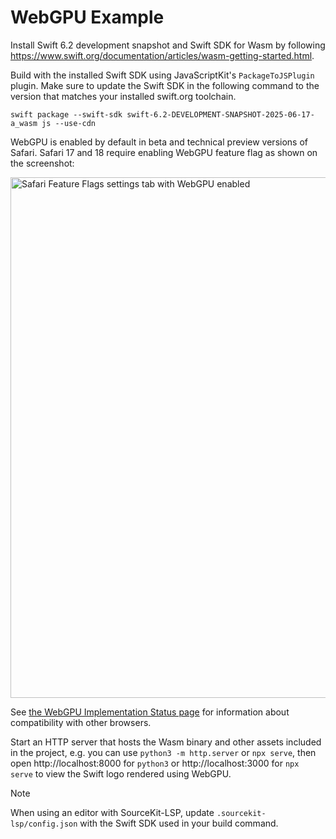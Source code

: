 # WebGPU Example

Install Swift 6.2 development snapshot and Swift SDK for Wasm by following
https://www.swift.org/documentation/articles/wasm-getting-started.html.

Build with the installed Swift SDK using JavaScriptKit's `PackageToJSPlugin` plugin. Make sure to update
the Swift SDK in the following command to the version that matches your installed swift.org toolchain.
```
swift package --swift-sdk swift-6.2-DEVELOPMENT-SNAPSHOT-2025-06-17-a_wasm js --use-cdn
```

WebGPU is enabled by default in beta and technical preview versions of Safari. Safari 17 and 18 require enabling
WebGPU feature flag as shown on the screenshot:

<img width="833" alt="Safari Feature Flags settings tab with WebGPU enabled" src="https://github.com/user-attachments/assets/7d0453ab-da51-4a6e-85da-dc466cf775be" />

See [the WebGPU Implementation Status page](https://github.com/gpuweb/gpuweb/wiki/Implementation-Status) for information about compatibility with other browsers.

Start an HTTP server that hosts the Wasm binary and other assets included in the project, e.g. you can use `python3 -m http.server` or `npx serve`, then open
http://localhost:8000 for `python3` or http://localhost:3000 for `npx serve` to view the Swift logo rendered using WebGPU.

> [!NOTE]
> When using an editor with SourceKit-LSP, update `.sourcekit-lsp/config.json` with the
> Swift SDK used in your build command.
